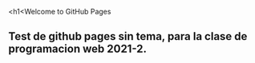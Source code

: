 <h1<Welcome to GitHub Pages</h1>
<h2>Test de github pages sin tema, para la clase de programacion web 2021-2.<h/2>
